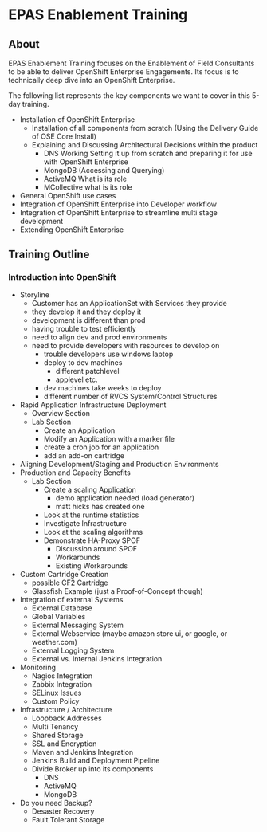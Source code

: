 # EPAS Enablement Training

## About
EPAS Enablement Training focuses on the Enablement of Field Consultants to be able to deliver OpenShift Enterprise Engagements. Its focus is to technically deep dive into an OpenShift Enterprise.

The following list represents the key components we want to cover in this 5-day training.

- Installation of OpenShift Enterprise
  - Installation of all components from scratch (Using the Delivery Guide of OSE Core Install)
  - Explaining and Discussing Architectural Decisions within the product
    - DNS Working Setting it up from scratch and preparing it for use with OpenShift Enterprise
    - MongoDB (Accessing and Querying)
    - ActiveMQ What is its role
    - MCollective what is its role
- General OpenShift use cases
- Integration of OpenShift Enterprise into Developer workflow
- Integration of OpenShift Enterprise to streamline multi stage development
- Extending OpenShift Enterprise

## Training Outline

### Introduction into OpenShift

* Storyline
  * Customer has an ApplicationSet with Services they provide
  * they develop it and they deploy it
  * development is different than prod
  * having trouble to test efficiently
  * need to align dev and prod environments
  * need to provide developers with resources to develop on
     * trouble developers use windows laptop
     * deploy to dev machines
        * different patchlevel
        * applevel etc.
     * dev machines take weeks to deploy
     * different number of RVCS System/Control Structures
* Rapid Application Infrastructure Deployment 
  * Overview Section
  * Lab Section
     * Create an Application
     * Modify an Application with a marker file
     * create a cron job for an application
     * add an add-on cartridge
* Aligning Development/Staging and Production Environments
* Production and Capacity Benefits
  * Lab Section
     * Create a scaling Application 
        * demo application needed (load generator)
        * matt hicks has created one
     * Look at the runtime statistics
     * Investigate Infrastructure
     * Look at the scaling algorithms
     * Demonstrate HA-Proxy SPOF
        * Discussion around SPOF
        * Workarounds
        * Existing Workarounds
* Custom Cartridge Creation
  * possible CF2 Cartridge
  * Glassfish Example (just a Proof-of-Concept though)
* Integration of external Systems
  * External Database
  * Global Variables
  * External Messaging System
  * External Webservice (maybe amazon store ui, or google, or weather.com)
  * External Logging System
  * External vs. Internal Jenkins Integration
* Monitoring
  * Nagios Integration
  * Zabbix Integration
  * SELinux Issues
  * Custom Policy
* Infrastructure / Architecture
  * Loopback Addresses
  * Multi Tenancy
  * Shared Storage
  * SSL and Encryption
  * Maven and Jenkins Integration
  * Jenkins Build and Deployment Pipeline
  * Divide Broker up into its components
     * DNS
     * ActiveMQ
     * MongoDB
* Do you need Backup?
  * Desaster Recovery
  * Fault Tolerant Storage
